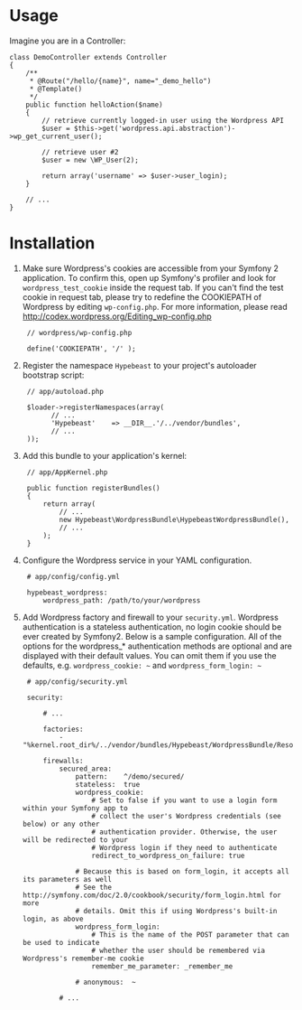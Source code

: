 Usage 
=====

Imagine you are in a Controller:

    class DemoController extends Controller
    {
        /**
         * @Route("/hello/{name}", name="_demo_hello")
         * @Template()
         */
        public function helloAction($name)
        {
            // retrieve currently logged-in user using the Wordpress API
            $user = $this->get('wordpress.api.abstraction')->wp_get_current_user();
            
            // retrieve user #2
            $user = new \WP_User(2);

            return array('username' => $user->user_login);
        }

        // ...
    }

Installation
============

1. Make sure Wordpress's cookies are accessible from your Symfony 2 application. To confirm this, open up Symfony's profiler and look for `wordpress_test_cookie` inside the request tab.
   If you can't find the test cookie in request tab, please try to redefine the COOKIEPATH of Wordpress by editing `wp-config.php`. 
   For more information, please read http://codex.wordpress.org/Editing_wp-config.php

        // wordpress/wp-config.php

        define('COOKIEPATH', '/' );    

2. Register the namespace `Hypebeast` to your project's autoloader bootstrap script:

        // app/autoload.php

        $loader->registerNamespaces(array(
              // ...
              'Hypebeast'    => __DIR__.'/../vendor/bundles',
              // ...
        ));

3. Add this bundle to your application's kernel:

        // app/AppKernel.php

        public function registerBundles()
        {
            return array(
                // ...
                new Hypebeast\WordpressBundle\HypebeastWordpressBundle(),
                // ...
            );
        }

4. Configure the Wordpress service in your YAML configuration.
        
        # app/config/config.yml
        
        hypebeast_wordpress:
            wordpress_path: /path/to/your/wordpress

5. Add Wordpress factory and firewall to your `security.yml`. Wordpress authentication is a stateless authentication, no login cookie should be ever created by Symfony2. Below is a sample configuration. 
All of the options for the wordpress_* authentication methods are optional and are displayed with 
their default values. You can omit them if you use the defaults, e.g. `wordpress_cookie: ~` and 
`wordpress_form_login: ~`

        # app/config/security.yml
        
        security:
            
            # ...
            
            factories:
                - "%kernel.root_dir%/../vendor/bundles/Hypebeast/WordpressBundle/Resources/config/security_factories.xml"
            
            firewalls:
                secured_area:
                    pattern:    ^/demo/secured/
                    stateless:  true
                    wordpress_cookie:
                        # Set to false if you want to use a login form within your Symfony app to 
                        # collect the user's Wordpress credentials (see below) or any other
                        # authentication provider. Otherwise, the user will be redirected to your 
                        # Wordpress login if they need to authenticate
                        redirect_to_wordpress_on_failure: true

                    # Because this is based on form_login, it accepts all its parameters as well
                    # See the http://symfony.com/doc/2.0/cookbook/security/form_login.html for more 
                    # details. Omit this if using Wordpress's built-in login, as above
                    wordpress_form_login:
                        # This is the name of the POST parameter that can be used to indicate 
                        # whether the user should be remembered via Wordpress's remember-me cookie
                        remember_me_parameter: _remember_me

                    # anonymous:  ~
                    
                # ...